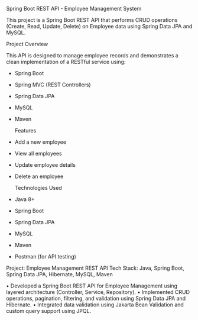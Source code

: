 Spring Boot REST API - Employee Management System

This project is a Spring Boot REST API that performs CRUD operations (Create, Read, Update, Delete) on Employee data using Spring Data JPA and MySQL.

Project Overview

This API is designed to manage employee records and demonstrates a clean implementation of a RESTful service using:

- Spring Boot
- Spring MVC (REST Controllers)
- Spring Data JPA
- MySQL
- Maven

  Features
- Add a new employee
- View all employees
- Update employee details
- Delete an employee

  Technologies Used

- Java 8+
- Spring Boot
- Spring Data JPA
- MySQL
- Maven
- Postman (for API testing)


Project: Employee Management REST API
Tech Stack: Java, Spring Boot, Spring Data JPA, Hibernate, MySQL, Maven

• Developed a Spring Boot REST API for Employee Management using layered architecture (Controller, Service, Repository).
• Implemented CRUD operations, pagination, filtering, and validation using Spring Data JPA and Hibernate.
• Integrated data validation using Jakarta Bean Validation and custom query support using JPQL.

